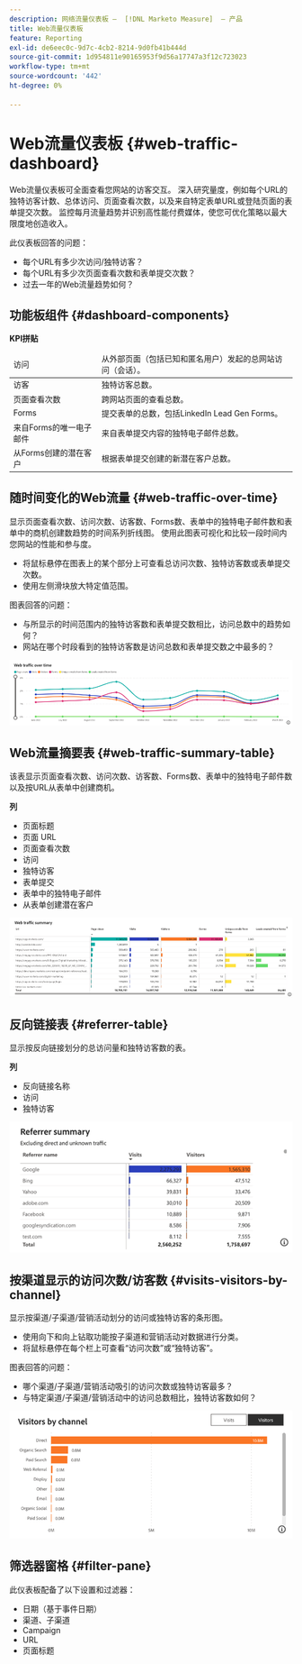 ```yaml
---
description: 网络流量仪表板 —  [!DNL Marketo Measure]  — 产品
title: Web流量仪表板
feature: Reporting
exl-id: de6eec0c-9d7c-4cb2-8214-9d0fb41b444d
source-git-commit: 1d954811e90165953f9d56a17747a3f12c723023
workflow-type: tm+mt
source-wordcount: '442'
ht-degree: 0%

---
```


# Web流量仪表板 {#web-traffic-dashboard}

Web流量仪表板可全面查看您网站的访客交互。 深入研究量度，例如每个URL的独特访客计数、总体访问、页面查看次数，以及来自特定表单URL或登陆页面的表单提交次数。 监控每月流量趋势并识别高性能付费媒体，使您可优化策略以最大限度地创造收入。

此仪表板回答的问题：

* 每个URL有多少次访问/独特访客？
* 每个URL有多少次页面查看次数和表单提交次数？
* 过去一年的Web流量趋势如何？

## 功能板组件 {#dashboard-components}

**KPI拼贴**

<table>
<thead>
  <tr>
    <td>访问</td>
    <td>从外部页面（包括已知和匿名用户）发起的总网站访问（会话）。</td>
  </tr>
</thead>
<tbody>
  <tr>
    <td>访客</td>
    <td>独特访客总数。</td>
  </tr>
  <tr>
    <td>页面查看次数</td>
    <td>跨网站页面的查看总数。</td>
  </tr>
  <tr>
    <td>Forms</td>
    <td>提交表单的总数，包括LinkedIn Lead Gen Forms。</td>
  </tr>
  <tr>
    <td>来自Forms的唯一电子邮件</td>
    <td>来自表单提交内容的独特电子邮件总数。</td>
  </tr>
  <tr>
    <td>从Forms创建的潜在客户</td>
    <td>根据表单提交创建的新潜在客户总数。</td>
  </tr>
</tbody>
</table>

## 随时间变化的Web流量 {#web-traffic-over-time}

显示页面查看次数、访问次数、访客数、Forms数、表单中的独特电子邮件数和表单中的商机创建数趋势的时间系列折线图。 使用此图表可视化和比较一段时间内您网站的性能和参与度。

* 将鼠标悬停在图表上的某个部分上可查看总访问次数、独特访客数或表单提交次数。
* 使用左侧滑块放大特定值范围。

图表回答的问题：

* 与所显示的时间范围内的独特访客数和表单提交数相比，访问总数中的趋势如何？
* 网站在哪个时段看到的独特访客数是访问总数和表单提交数之中最多的？

![](assets/web-traffic-dashboard-1.png)

## Web流量摘要表 {#web-traffic-summary-table}

该表显示页面查看次数、访问次数、访客数、Forms数、表单中的独特电子邮件数以及按URL从表单中创建商机。

**列**

* 页面标题
* 页面 URL
* 页面查看次数
* 访问
* 独特访客
* 表单提交
* 表单中的独特电子邮件
* 从表单创建潜在客户

![](assets/web-traffic-dashboard-2.png)

## 反向链接表 {#referrer-table}

显示按反向链接划分的总访问量和独特访客数的表。

**列**

* 反向链接名称
* 访问
* 独特访客

![](assets/web-traffic-dashboard-3.png)

## 按渠道显示的访问次数/访客数 {#visits-visitors-by-channel}

显示按渠道/子渠道/营销活动划分的访问或独特访客的条形图。

* 使用向下和向上钻取功能按子渠道和营销活动对数据进行分类。
* 将鼠标悬停在每个栏上可查看“访问次数”或“独特访客”。

图表回答的问题：

* 哪个渠道/子渠道/营销活动吸引的访问次数或独特访客最多？
* 与特定渠道/子渠道/营销活动中的访问总数相比，独特访客数如何？

![](assets/web-traffic-dashboard-4.png)

## 筛选器窗格 {#filter-pane}

此仪表板配备了以下设置和过滤器：

* 日期（基于事件日期）
* 渠道、子渠道
* Campaign
* URL
* 页面标题
